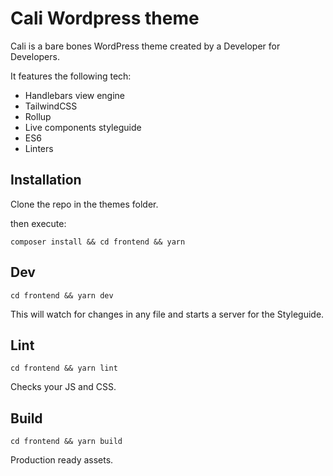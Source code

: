 # Cali Wordpress theme

Cali is a bare bones WordPress theme created by a Developer for Developers. 

It features the following tech:
- Handlebars view engine
- TailwindCSS
- Rollup 
- Live components styleguide
- ES6
- Linters

## Installation
Clone the repo in the themes folder.

then execute:

    composer install && cd frontend && yarn

## Dev
    cd frontend && yarn dev
    
This will watch for changes in any file and starts a server for the Styleguide.    
    
## Lint
    cd frontend && yarn lint
    
Checks your JS and CSS.    
    
## Build
    cd frontend && yarn build    

Production ready assets.
